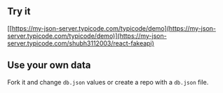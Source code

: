 ## Try it

[[https://my-json-server.typicode.com/typicode/demo](https://my-json-server.typicode.com/typicode/demo)](https://my-json-server.typicode.com/shubh3112003/react-fakeapi)

## Use your own data

Fork it and change `db.json` values or create a repo with a `db.json` file.
